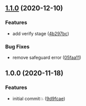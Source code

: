 ## [1.1.0](https://github.com/testoil/semantic-release-csproj/compare/v1.0.0...v1.1.0) (2020-12-10)


### Features

* add verify stage ([4b297bc](https://github.com/testoil/semantic-release-csproj/commit/4b297bc09284481281ea56150b63faf5fda0b27e))


### Bug Fixes

* remove safeguard error ([05faa11](https://github.com/testoil/semantic-release-csproj/commit/05faa1197d47073904a6f1f76a30c9065661f012))

## 1.0.0 (2020-11-18)


### Features

* initial commit💥 ([9d9fcae](https://github.com/testoil/semantic-release-csproj/commit/9d9fcaef8b32fe8d31e3c1869a65e43913cc875c))
